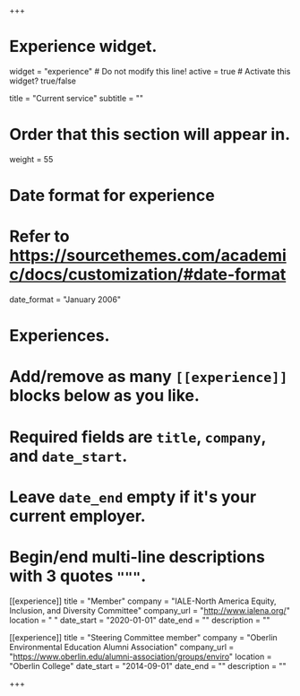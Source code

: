 +++
# Experience widget.
widget = "experience"  # Do not modify this line!
active = true  # Activate this widget? true/false

title = "Current service"
subtitle = ""

# Order that this section will appear in.
weight = 55

# Date format for experience
#   Refer to https://sourcethemes.com/academic/docs/customization/#date-format
date_format = "January 2006"

# Experiences.
#   Add/remove as many `[[experience]]` blocks below as you like.
#   Required fields are `title`, `company`, and `date_start`.
#   Leave `date_end` empty if it's your current employer.
#   Begin/end multi-line descriptions with 3 quotes `"""`.
[[experience]]
  title = "Member"
  company = "IALE-North America Equity, Inclusion, and Diversity Committee"
  company_url = "http://www.ialena.org/"
  location = " "
  date_start = "2020-01-01"
  date_end = ""
  description = ""

[[experience]]
  title = "Steering Committee member"
  company = "Oberlin Environmental Education Alumni Association"
  company_url = "https://www.oberlin.edu/alumni-association/groups/enviro"
  location = "Oberlin College"
  date_start = "2014-09-01"
  date_end = ""
  description = ""

+++
